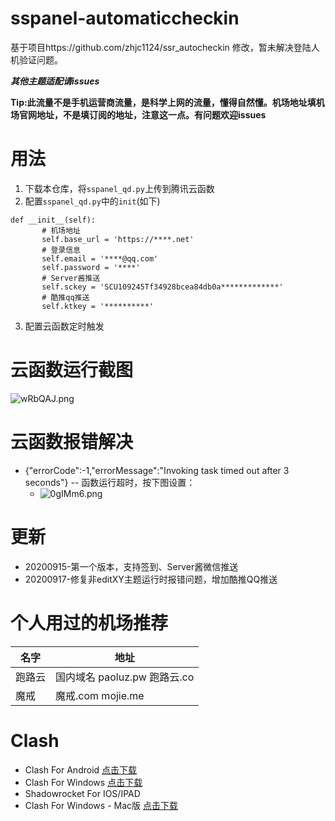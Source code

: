 # sspanel-automaticcheckin
基于项目https://github.com/zhjc1124/ssr_autocheckin 修改，暂未解决登陆人机验证问题。

***其他主题适配请issues***

**Tip:此流量不是手机运营商流量，是科学上网的流量，懂得自然懂。机场地址填机场官网地址，不是填订阅的地址，注意这一点。有问题欢迎issues**


# 用法

1. 下载本仓库，将`sspanel_qd.py`上传到腾讯云函数
2. 配置`sspanel_qd.py`中的`init`(如下)
 ```
 def __init__(self):
        # 机场地址
        self.base_url = 'https://****.net'
        # 登录信息
        self.email = '****@qq.com'
        self.password = '****'
        # Server酱推送
        self.sckey = 'SCU109245Tf34928bcea84db0a*************'
        # 酷推qq推送
        self.ktkey = '**********'
  ```
  3. 配置云函数定时触发
  
# 云函数运行截图
![wRbQAJ.png](https://s1.ax1x.com/2020/09/17/wRbQAJ.png)

# 云函数报错解决
- {"errorCode":-1,"errorMessage":"Invoking task timed out after 3 seconds"} -- 函数运行超时，按下图设置：
  - ![0gIMm6.png](https://s1.ax1x.com/2020/10/11/0gIMm6.png)
  
# 更新
- 20200915-第一个版本，支持签到、Server酱微信推送
- 20200917-修复非editXY主题运行时报错问题，增加酷推QQ推送

# 个人用过的机场推荐
| 名字 | 地址 |
|  ----  | ----  |
| 跑路云 | 国内域名 paoluz.pw  跑路云.co |
| 魔戒 | 魔戒.com mojie.me |

# Clash
- Clash For Android   [点击下载](https://ghproxy.com/https://github.com/Kr328/ClashForAndroid/releases/download/v2.1.5/app-universal-release.apk)
- Clash For Windows   [点击下载](https://ghproxy.com/https://github.com/Fndroid/clash_for_windows_pkg/releases/download/0.14.1/Clash.for.Windows.Setup.0.14.1.exe)
- Shadowrocket For IOS/IPAD 
- Clash For Windows - Mac版     [点击下载](https://ghproxy.com/https://github.com/Fndroid/clash_for_windows_pkg/releases/download/0.13.0/Clash.for.Windows-0.13.0.dmg)

